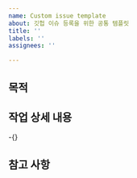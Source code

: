 ```yaml
---
name: Custom issue template
about: 깃헙 이슈 등록을 위한 공통 템플릿
title: ''
labels: ''
assignees: ''

---
```


## 목적
>
## 작업 상세 내용
-{}
## 참고 사항
